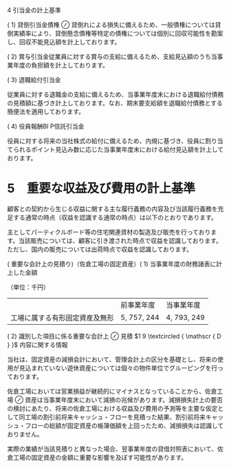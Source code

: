 4  引当金の計上基準  

( 1) 貸倒引当金債権 $\oslash$ 貸倒れによる損失に備えるため、一般債権については貸倒実績率により、貸倒懸念債権等特定の債権については個別に回収可能性を勘案し、回収不能見込額を計上しております。  

( 2) 賞与引当金従業員に対する賞与の支給に備えるため、支給見込額のうち当事業年度の負担額を計上しております。  

( 3) 退職給付引当金  

従業員に対する退職金の支給に備えるため、当事業年度末における退職給付債務の見積額に基づき計上しております。なお、期末要支給額を退職給付債務とする簡便法を適用しております。  

( 4) 役員報酬BI P信託引当金  

役員に対する将来の当社株式の給付に備えるため、内規に基づき、役員に割り当てられるポイント見込み数に応じた当事業年度末における給付見込額を計上しております。  

# 5　重要な収益及び費用の計上基準  

顧客との契約から生じる収益に関する主な履行義務の内容及び当該履行義務を充足する通常の時点（収益を認識する通常の時点）は以下のとおりであります。  

主としてパーティクルボード等の住宅関連資材の製造及び販売を行っております。当該販売については、顧客に引き渡された時点で収益を認識しております。ただし、国内の販売については出荷時点で収益を認識しております。  

( 重要な会計上の見積り)（佐倉工場の固定資産）( 1) 当事業年度の財務諸表に計上した金額  

（単位：千円）  

<html><body><table><tr><td></td><td>前事業年度</td><td>当事業年度</td></tr><tr><td>工場に属する有形固定資産及無形</td><td>5, 757, 244</td><td>4, 793, 249</td></tr></table></body></html>  

( 2) 識別した項目に係る重要な会計上 $\oslash$ 見積 $1 9 \textcircled { \mathscr { D } }$ 内容に関する情報  

当社は、固定資産の減損会計において、管理会計上の区分を基礎とし、将来の使用が見込まれていない遊休資産については個々の物件単位でグルーピングを行っております。  

佐倉工場においては営業損益が継続的にマイナスとなっていることから、佐倉工場 $\oslash$ 資産は当事業年度末において減損の兆候があります。減損損失計上の要否の検討にあたり、将来の佐倉工場における収益及び費用の予測等を主要な仮定として同工場の割引前将来キャッシュ・フローを見積った結果、割引前将来キャッシュ・フローの総額が固定資産の帳簿価額を上回ったため、減損損失は認識しておりません。  

実際の業績が当該見積りと異なった場合、翌事業年度の貸借対照表において、佐倉工場の固定資産の金額に重要な影響を及ぼす可能性があります。  